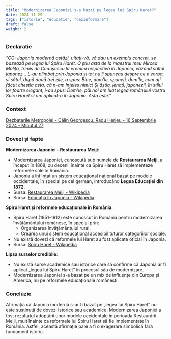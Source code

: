 ```yaml
---
title: "Modernizarea Japoniei s-a bazat pe legea lui Spiru Haret?"
date: 2024-11-29
tags: ["istorie", "educatie", "dezinformare"]
draft: false
weight: 2
---
```


### Declaratie  

*"CG: <span class="emphasis">Japonia modernă astăzi, uitați-vă, vă dau un exemplu concret, se bazează pe legea lui Spiru Haret. O știu asta de la maestrul meu Mircea Malița, trimis de Ceaușescu la vremea respectivă în Japonia, văzând saltul japonez...</span> L-au plimbat prin Japonia și tot nu îi spuneau despre ce e vorba, și sătul, după două trei zile, a spus: Bine, dom'le, spuneți, dom'le, cum ați făcut chestia asta, că n-am înțeles nimic! Și ăștia, jenați, japonezii, în stilul lor foarte elegant, i-au spus: Dom'le, păi noi am luat legea românului vostru Spiru Haret și am aplicat-o în Japonia. <span class="emphasis">Asta este.</span>"*  

### Context  
[Dezbaterile Metropolei - Călin Georgescu, Radu Herjeu - 16 Septembrie 2024 - Minutul 27](https://youtu.be/QHyEdqyXrM0?si=hoSzgoF7SDN1BTvJ&t=1677)  

### Dovezi și fapte  

<!--more-->

**Modernizarea Japoniei - Restaurarea Meiji**:  
- Modernizarea Japoniei, cunoscută sub numele de **Restaurarea Meiji**, a început în 1868, cu decenii înainte ca Spiru Haret să implementeze reformele sale în România.  
- Japonia a înființat un sistem educațional național bazat pe modele occidentale, în special pe cel german, introducând **Legea Educației din 1872**.  
- Sursa: [Restaurarea Meiji - Wikipedia](https://ro.wikipedia.org/wiki/Restaura%C8%9Bia_Meiji)  
- Sursa: [Educația în Japonia - Wikipedia](https://ro.wikipedia.org/wiki/Educa%C8%9Bia_%C3%AEn_Japonia)  

**Spiru Haret și reformele educaționale în România**:  
- Spiru Haret (1851-1912) este cunoscut în România pentru modernizarea învățământului românesc, în special prin:  
  - Organizarea învățământului rural.  
  - Crearea unui sistem educațional accesibil tuturor categoriilor sociale.  
- Nu există dovezi că reformele lui Haret au fost aplicate oficial în Japonia.  
- Sursa: [Spiru Haret - Wikipedia](https://ro.wikipedia.org/wiki/Spiru_Haret)  

**Lipsa surselor credibile**:  
- Nu există surse academice sau istorice care să confirme că Japonia ar fi aplicat „legea lui Spiru Haret” în procesul său de modernizare.  
- Modernizarea Japoniei s-a bazat pe un mix de influențe din Europa și America, nu pe reformele educaționale românești.  

### Concluzie  
Afirmația că Japonia modernă s-ar fi bazat pe „legea lui Spiru Haret” nu este susținută de dovezi istorice sau academice. Modernizarea Japoniei a fost rezultatul adoptării unor modele occidentale în perioada Restaurării Meiji, mult înainte ca reformele lui Spiru Haret să fie implementate în România. Astfel, această afirmație pare a fi o exagerare simbolică fără fundament istoric.  
